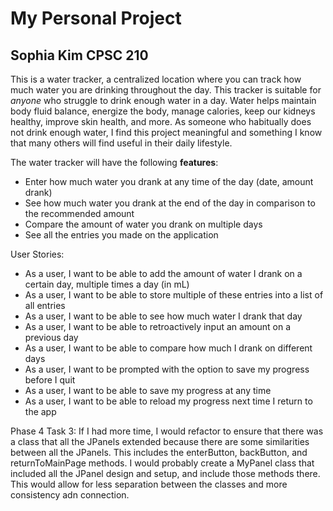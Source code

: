 # My Personal Project

## Sophia Kim CPSC 210

This is a water tracker, a centralized location where you can track how much
water you are drinking throughout the day. This tracker is suitable for
*anyone* who struggle to drink enough water in a day. Water helps maintain
body fluid balance, energize the body, manage calories, keep our kidneys
healthy, improve skin health, and more. As someone who habitually does not
drink enough water, I find this project meaningful and something I know
that many others will find useful in their daily lifestyle.

The water tracker will have the following **features**:

- Enter how much water you drank at any time of the day (date, amount drank)
- See how much water you drank at the end of the day in comparison to the recommended amount
- Compare the amount of water you drank on multiple days
- See all the entries you made on the application

User Stories:

- As a user, I want to be able to add the amount of water I drank on a certain day, multiple times a day (in mL)
- As a user, I want to be able to store multiple of these entries into a list of all entries
- As a user, I want to be able to see how much water I drank that day
- As a user, I want to be able to retroactively input an amount on a previous day
- As a user, I want to be able to compare how much I drank on different days
- As a user, I want to be prompted with the option to save my progress before I quit
- As a user, I want to be able to save my progress at any time
- As a user, I want to be able to reload my progress next time I return to the app

Phase 4 Task 3:
If I had more time, I would refactor to ensure that there was a class that all the JPanels extended because there
are some similarities between all the JPanels. This includes the enterButton, backButton, and returnToMainPage methods.
I would probably create a MyPanel class that included all the JPanel design and setup, and include those methods there.
This would allow for less separation between the classes and more consistency adn connection.